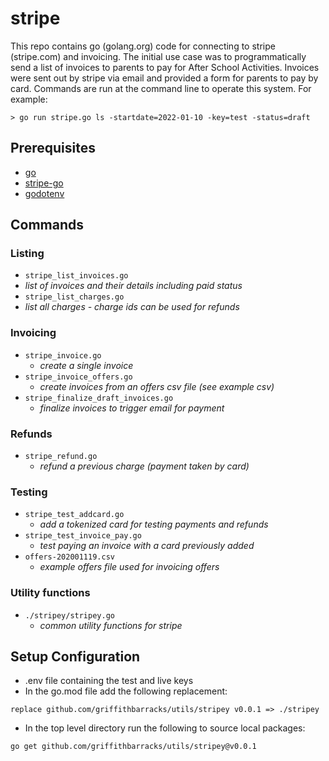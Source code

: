 # stripe

This repo contains go (golang.org) code for connecting to stripe (stripe.com) and invoicing.
The initial use case was to programmatically send a list of invoices to parents to pay for After School Activities.
Invoices were sent out by stripe via email and provided a form for parents to pay by card.
Commands are run at the command line to operate this system. For example:

```
> go run stripe.go ls -startdate=2022-01-10 -key=test -status=draft
```

## Prerequisites
- [go](https://golang.org/doc/install)
- [stripe-go](https://github.com/stripe/stripe-go)
- [godotenv](https://github.com/joho/godotenv)

## Commands

### Listing
- `stripe_list_invoices.go`
- _list of invoices and their details including paid status_
- `stripe_list_charges.go`
- _list all charges - charge ids can be used for refunds_

### Invoicing
- `stripe_invoice.go`
  - _create a single invoice_
- `stripe_invoice_offers.go`
  - _create invoices from an offers csv file (see example csv)_
- `stripe_finalize_draft_invoices.go`
  - _finalize invoices to trigger email for payment_

### Refunds
- `stripe_refund.go`
  - _refund a previous charge (payment taken by card)_

### Testing
- `stripe_test_addcard.go`
  - _add a tokenized card for testing payments and refunds_
- `stripe_test_invoice_pay.go`
  - _test paying an invoice with a card previously added_
- `offers-202001119.csv`
  - _example offers file used for invoicing offers_

### Utility functions
- `./stripey/stripey.go`
  - _common utility functions for stripe_

## Setup Configuration
- .env file containing the test and live keys
- In the go.mod file add the following replacement:

```
replace github.com/griffithbarracks/utils/stripey v0.0.1 => ./stripey
```

- In the top level directory run the following to source local packages:

```go get github.com/griffithbarracks/utils/stripey@v0.0.1```
